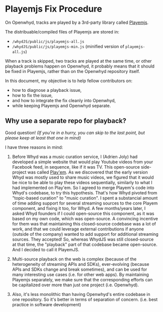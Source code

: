 # Playemjs Fix Procedure

On Openwhyd, tracks are played by a 3rd-party library called [Playemjs](https://github.com/adrienjoly/playemjs).

The distribuable/compiled files of Playemjs are stored in:

- `/whydJS/public/js/playemjs-all.js`
- `/whydJS/public/js/playemjs-min.js` (minified version of `playemjs-all.js`)

When a track is skipped, two tracks are played at the same time, or other playback problems happen on Openwhyd, it probably means that it should be fixed in Playemjs, rather than on the Openwhyd repository itself.

In this document, my objective is to help fellow contributors on:
- how to diagnose a playback issue,
- how to fix the issue,
- and how to integrate the fix cleanly into Openwhyd,
- while keeping Playemjs and Openwhyd separate.

## Why use a separate repo for playback?

Good question! *(If you're in a hurry, you can skip to the last point, but please keep at least that one in mind)*

I have three reasons in mind:

1. Before Whyd was a music curation service, I (Adrien Joly) had developed a simple website that would play Youtube videos from your Facebook feed, in sequence, like if it was TV. This open-source side-project was called [Play'em](https://github.com/adrienjoly/playem). As we discovered that the early version Whyd was mostly used to share music videos, we figured that it would be nice to be able to play these videos sequentially, similarly to what I had implemented on Play'em. So I agreed to merge Playem's code into Whyd's codebase, to try this hypothesis. That's how Whyd pivoted from "topic-based  curation" to "music curation". I spent a substancial amount of time adding support for several streaming sources to the core Playem component, and fixing it too, for Whyd. A few months/years later, I asked Whyd founders if I could open-source this component, as it was based on my own code, which was open-source. A convincing incentive for them was that maintaining this closed-source codebase was a lot of work, and that we could leverage external contributions if anyone (outside of the company) wanted to add support for additional streaming sources. They accepted! So, whereas WhydJS was still closed-source at that time, the "playback" part of that codebase became open-source. And I decided to call it PlayemJS.

2. Multi-source playback on the web is complex (because of the heterogeneity of streaming APIs and SDKs), ever-evolving (because APIs and SDKs change and break sometimes), and can be used for many interesting use cases (i.e. for other web apps). By maintaining Playemjs separately, we make sure that the corresponding efforts can be capitalized over more than just one project (i.e. Openwhyd).

3. Also, it's less monolithic than having Openwhyd's entire codebase in one repository. So it's better in terms of separation of concern. (i.e. best practice in software development)
